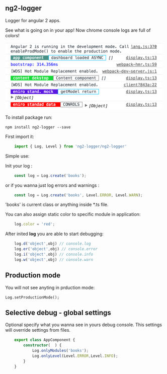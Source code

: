 ## ng2-logger ##



Logger for angular 2 apps.

See what is going on in your app!
Now chrome console logs are full of colors!

![Modules marked](screen.png)

To install package run:

    npm install ng2-logger --save

First import it:

```ts
    import { Log, Level } from 'ng2-logger/ng2-logger'
```

Simple use:

Init your log :
```ts
    const log = Log.create('books'); 
```
or if you wanna just log errors and warnings :
```ts
    const log = Log.create('books', Level.ERROR, Level.WARN); 
```
'books' is current class or anything inside *.ts file.

You can also assign static color to specific module in application:
```ts
    log.color = 'red'; 
```
After inited **log** you are able to start debugging: 
```ts
    log.d('object',obj) // console.log
    log.er('object',obj) // console.error
    log.i('object',obj) // console.info
    log.w('object',obj) // console.warn
```


**Production mode**
-------------------

You will not see anyting in prduction mode:

    Log.setProductionMode();


**Selective debug - global settings**
-------------------

Optional specify what you wanna see in yours debug console.
This settings will override settings from files.
```ts
    export class AppComponent {   
        constructor(  ) {
            Log.onlyModules('books');
            Log.onlyLevel(Level.ERROR,Level.INFO);
        }    
    }
```

